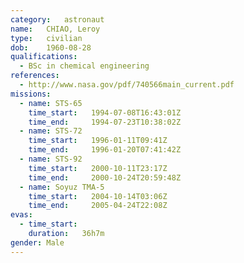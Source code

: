 ```yaml
---
category:	astronaut
name:	CHIAO, Leroy
type:	civilian
dob:	1960-08-28
qualifications:
  - BSc in chemical engineering
references:
  - http://www.nasa.gov/pdf/740566main_current.pdf
missions:
  - name: STS-65
    time_start:   1994-07-08T16:43:01Z
    time_end:     1994-07-23T10:38:02Z
  - name: STS-72
    time_start:   1996-01-11T09:41Z
    time_end:     1996-01-20T07:41:42Z
  - name: STS-92
    time_start:   2000-10-11T23:17Z
    time_end:     2000-10-24T20:59:48Z
  - name: Soyuz TMA-5
    time_start:   2004-10-14T03:06Z
    time_end:     2005-04-24T22:08Z
evas:
  - time_start: 
    duration:   36h7m
gender:	Male
---
```

